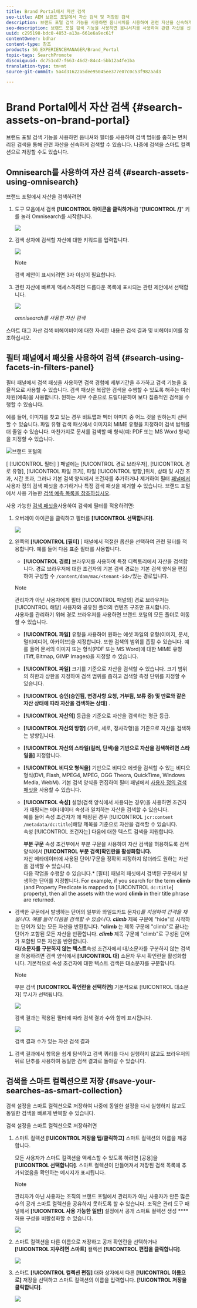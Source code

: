```yaml
---
title: Brand Portal에서 자산 검색
seo-title: AEM 브랜드 포털에서 자산 검색 및 저장된 검색
description: 브랜드 포털 검색 기능을 사용하면 옴니서치를 사용하여 관련 자산을 신속하게 검색할 수 있으며 검색 필터를 통해 검색 범위를 좁힐 수 있습니다. 나중에 스마트 컬렉션으로 검색을 저장할 수 있습니다.
seo-description: 브랜드 포털 검색 기능을 사용하면 옴니서치를 사용하여 관련 자산을 신속하게 검색할 수 있으며 검색 필터를 통해 검색 범위를 좁힐 수 있습니다. 나중에 스마트 컬렉션으로 검색을 저장할 수 있습니다.
uuid: c295198-bdc0-4853-a13a-661e6a9ec61f
contentOwner: bdhar
content-type: 참조
products: SG_EXPERIENCEMANAGER/Brand_Portal
topic-tags: SearchPromote
discoiquuid: dc751cd7-f663-46d2-84c4-5bb12a4fe1ba
translation-type: tm+mt
source-git-commit: 5a4d31622a5dee95045ee377e07c0c53f982aad3

---
```



# Brand Portal에서 자산 검색 {#search-assets-on-brand-portal}

브랜드 포털 검색 기능을 사용하면 옴니셔와 필터를 사용하여 검색 범위를 좁히는 면처리된 검색을 통해 관련 자산을 신속하게 검색할 수 있습니다. 나중에 검색을 스마트 컬렉션으로 저장할 수도 있습니다.

## Omnisearch를 사용하여 자산 검색 {#search-assets-using-omnisearch}

브랜드 포털에서 자산을 검색하려면

1. 도구 모음에서 검색 **[!UICONTROL 아이콘을 클릭하거나]** "**[!UICONTROL /]**" 키를 눌러 Omnisearch를 시작합니다.

   ![](assets/omnisearchicon-1.png)

1. 검색 상자에 검색할 자산에 대한 키워드를 입력합니다.

   ![](assets/omnisearch.png)

   >[!NOTE]
   >
   >검색 제안이 표시되려면 3자 이상이 필요합니다.

1. 관련 자산에 빠르게 액세스하려면 드롭다운 목록에 표시되는 관련 제안에서 선택합니다.

   ![](assets/assets-search-result.png)

   *omnisearch를 사용한 자산 검색*

스마트 태그 자산 검색 비헤이비어에 대한 자세한 내용은 검색 결과 및 비헤이비어를 [](https://helpx.adobe.com/experience-manager/6-5/assets/using/search-assets.html)참조하십시오.

## 필터 패널에서 패싯을 사용하여 검색 {#search-using-facets-in-filters-panel}

필터 패널에서 검색 패싯을 사용하면 검색 경험에 세부기간을 추가하고 검색 기능을 효율적으로 사용할 수 있습니다. 검색 패싯은 복잡한 검색을 수행할 수 있도록 해주는 여러 차원(예측)을 사용합니다. 원하는 세부 수준으로 드릴다운하여 보다 집중적인 검색을 수행할 수 있습니다.

예를 들어, 이미지를 찾고 있는 경우 비트맵과 벡터 이미지 중 어느 것을 원하는지 선택할 수 있습니다. 파일 유형 검색 패싯에서 이미지의 MIME 유형을 지정하여 검색 범위를 더 줄일 수 있습니다. 마찬가지로 문서를 검색할 때 형식(예: PDF 또는 MS Word 형식)을 지정할 수 있습니다.<br />

![브랜드 포털의](assets/file-type-search.png "브랜드 포털 필터 패널의 필터 패널")

[ [!UICONTROL 필터] ] 패널에는 [!UICONTROL 경로 브라우저], [!UICONTROL 경로 유형], [!UICONTROL 파일 크기], 파일 [!UICONTROL 방향,]위치, 상태 및 시간 초과, 시간 초과, 그러나 기본 검색 양식에서 조건자를 추가하거나 제거하여 필터 [패널에서](../using/brand-portal-search-facets.md) 사용자 정의 검색 패싯을  추가하거나 특정 검색 패싯을 제거할 수 있습니다. 브랜드 포털에서 사용 가능한 [검색 예측 목록을 참조하십시오](../using/brand-portal-search-facets.md#list-of-search-predicates).

사용 가능한 [검색 패싯을](../using/brand-portal-search-facets.md)사용하여 검색에 필터를 적용하려면:

1. 오버레이 아이콘을 클릭하고 필터를 **[!UICONTROL 선택합니다]**.

   ![](assets/selectorrail.png)

1. 왼쪽의 **[!UICONTROL [필터]** ] 패널에서 적절한 옵션을 선택하여 관련 필터를 적용합니다.
예를 들어 다음 표준 필터를 사용합니다.

   * **[!UICONTROL 경로]** 브라우저를 사용하여 특정 디렉토리에서 자산을 검색합니다. 경로 브라우저에 대한 조건자의 기본 검색 경로는 기본 검색 양식을 편집하여 구성할 수 `/content/dam/mac/<tenant-id>/`있는 경로입니다.
   >[!NOTE]
   >
   >관리자가 아닌 사용자에게 필터 [!UICONTROL 패널의] 경로 브라우저는 [!UICONTROL 해당] 사용자와 공유된 폴더의 컨텐츠 구조만 표시합니다.\
   >사용자를 관리하기 위해 경로 브라우저를 사용하면 브랜드 포털의 모든 폴더로 이동할 수 있습니다.

   * **[!UICONTROL 파일]** 유형을 사용하여 원하는 에셋 파일의 유형(이미지, 문서, 멀티미디어, 아카이브)을 지정합니다. 또한 검색의 범위를 좁힐 수 있습니다. 예를 들어 문서의 이미지 또는 형식(PDF 또는 MS Word)에 대한 MIME 유형(Tiff, Bitmap, GIMP Images)을 지정할 수 있습니다.
   * **[!UICONTROL 파일]** 크기를 기준으로 자산을 검색할 수 있습니다. 크기 범위의 하한과 상한을 지정하여 검색 범위를 좁히고 검색할 측정 단위를 지정할 수 있습니다.
   * **[!UICONTROL 승인(승인됨, 변경사항 요청, 거부됨, 보류 중) 및 만료와 같은 자산 상태에 따라 자산을 검색하는 상태]** .
   * **[!UICONTROL 자산의]** 등급을 기준으로 자산을 검색하는 평균 등급.
   * **[!UICONTROL 자산의 방향]** (가로, 세로, 정사각형)을 기준으로 자산을 검색하는 방향입니다.
   * **[!UICONTROL 자산의 스타일(컬러, 단색)을 기반으로 자산을 검색하려면 스타일을]** 지정합니다.
   * **[!UICONTROL 비디오 형식을]** 기반으로 비디오 에셋을 검색할 수 있는 비디오 형식(DVI, Flash, MPEG4, MPEG, OGG Theora, QuickTime, Windows Media, WebM).
   기본 검색 양식을 편집하여 필터 패널에서 [사용자 정의 검색 패싯을](../using/brand-portal-search-facets.md) 사용할 수 있습니다.

   * **[!UICONTROL 속성]** 설명(검색 양식에서 사용되는 경우)을 사용하면 조건자가 매핑되는 메타데이터 속성과 일치하는 자산을 검색할 수 있습니다.\
      예를 들어 속성 조건자가 에 매핑된 경우 [!UICONTROL `jcr:content /metadata/dc:title`]해당 제목을 기준으로 자산을 검색할 수 있습니다.\
      속성 [!UICONTROL 조건자는] 다음에 대한 텍스트 검색을 지원합니다.

      **부분 구문**
속성 조건부에서 부분 구문을 사용하여 자산 검색을 허용하도록 검색 양식에서 **[!UICONTROL 부분 검색]확인란을 활성화합니다.**\
      자산 메타데이터에 사용된 단어/구문을 정확히 지정하지 않더라도 원하는 자산을 검색할 수 있습니다.\
      다음 작업을 수행할 수 있습니다.* [필터] 패널의 패싯에서 검색된 구문에서 발생하는 단어를 지정합니다. For example, if you search for the term **climb** (and Property Predicate is mapped to [!UICONTROL `dc:title`] property), then all the assets with the word **climb** in their title phrase are returned.
* 검색한 구문에서 발생하는 단어의 일부와 와일드카드 문자(*)를 지정하여 간격을 채웁니다.
예를 들어 다음을 검색할 수 있습니다.
      **climb*** 제목 구문에 "hide"로 시작하는 단어가 있는 모든 자산을 반환합니다.
      ***climb** 는 제목 구문에 "climb"로 끝나는 단어가 포함된 모든 자산을 반환합니다.
      ***climb*** 제목 구문에 "climb"로 구성된 단어가 포함된 모든 자산을 반환합니다.\
      **대/소문자를 구분하지 않는 텍스트**&#x200B;속성 조건자에서 대/소문자를 구분하지 않는 검색을 허용하려면 검색 양식에서 **[!UICONTROL 대]** 소문자 무시 확인란을 활성화합니다. 기본적으로 속성 조건자에 대한 텍스트 검색은 대소문자를 구분합니다.
   >[!NOTE]
   >
   >부분 검색 **[!UICONTROL 확인란을 선택하면]** 기본적으로 [!UICONTROL 대소문자] 무시가 선택됩니다.

   ![](assets/wildcard-prop-1.png)

   검색 결과는 적용된 필터에 따라 검색 결과 수와 함께 표시됩니다.

   ![](assets/omnisearch-with-filters.png)

   검색 결과 수가 있는 자산 검색 결과

1. 검색 결과에서 항목을 쉽게 탐색하고 검색 쿼리를 다시 실행하지 않고도 브라우저의 뒤로 단추를 사용하여 동일한 검색 결과로 돌아갈 수 있습니다.

## 검색을 스마트 컬렉션으로 저장 {#save-your-searches-as-smart-collection}

검색 설정을 스마트 컬렉션으로 저장하여 나중에 동일한 설정을 다시 실행하지 않고도 동일한 검색을 빠르게 반복할 수 있습니다.

검색 설정을 스마트 컬렉션으로 저장하려면

1. 스마트 컬렉션 **[!UICONTROL 저장을 탭/클릭하고]** 스마트 컬렉션의 이름을 제공합니다.

   모든 사용자가 스마트 컬렉션을 액세스할 수 있도록 하려면 [공용]을 **[!UICONTROL 선택합니다]**. 스마트 컬렉션이 만들어져서 저장된 검색 목록에 추가되었음을 확인하는 메시지가 표시됩니다.

   >[!NOTE]
   >
   >관리자가 아닌 사용자는 조직의 브랜드 포털에서 관리자가 아닌 사용자가 만든 많은 수의 공개 스마트 컬렉션을 공유하지 못하도록 할 수 있습니다. 조직은 관리 도구 패널에서 **[!UICONTROL 사용 가능한 일반]** 설정에서 공개 스마트 컬렉션 생성 **** 허용 구성을 비활성화할 수 있습니다.

   ![](assets/save_smartcollectionui.png)

1. 스마트 컬렉션을 다른 이름으로 저장하고 공개 확인란을 선택하거나 **[!UICONTROL 지우려면 스마트]** 컬렉션 **[!UICONTROL 편집을 클릭합니다]**.

   ![](assets/edit_smartcollection.png)

1. 스마트 **[!UICONTROL 컬렉션 편집]** 대화 상자에서 다른 **[!UICONTROL 이름으로]** 저장을 선택하고 스마트 컬렉션의 이름을 입력합니다. **[!UICONTROL 저장을 클릭합니다]**.

   ![](assets/saveas_smartsearch.png)
